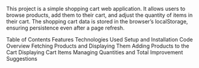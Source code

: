 

This project is a simple shopping cart web application. It allows users to browse products, add them to their cart, and adjust the quantity of items in their cart. 
The shopping cart data is stored in the browser’s localStorage, ensuring persistence even after a page refresh.

Table of Contents
Features
Technologies Used
Setup and Installation
Code Overview
Fetching Products and Displaying Them
Adding Products to the Cart
Displaying Cart Items
Managing Quantities and Total
Improvement Suggestions
